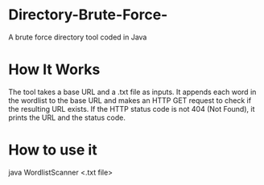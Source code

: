 # Directory-Brute-Force-
A brute force directory tool coded in Java

# How It Works

The tool takes a base URL and a .txt file as inputs. It appends each word in the wordlist to the base URL and makes an HTTP GET request to check if the resulting URL exists. If the HTTP status code is not 404 (Not Found), it prints the URL and the status code.

# How to use it 

java WordlistScanner <URL> <.txt file>

